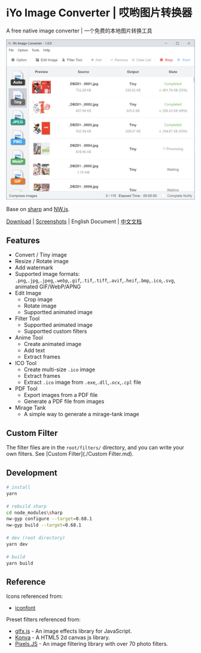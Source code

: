 # iYo Image Converter | 哎哟图片转换器

A free native image converter | 一个免费的本地图片转换工具

<img src="screenshots/en_convert.jpg" width="600" />

Base on [sharp](https://sharp.pixelplumbing.com/) and [NW.js](https://nwjs.io/).

[Download](https://github.com/ssnangua/iyo-image-converter/releases) | [Screenshots](screenshots/en.md) | English Document | [中文文档](README_zh.md)

## Features

- Convert / Tiny image
- Resize / Rotate image
- Add watermark
- Supported image formats: `.png`,`.jpg`,`.jpeg`,`.webp`,`.gif`,`.tif`,`.tiff`,`.avif`,`.heif`,`.bmp`,`.ico`,`.svg`, animated GIF/WebP/APNG
- Edit Image
    - Crop image
    - Rotate image
    - Supportted animated image
- Filter Tool
    - Supportted animated image
    - Supportted custom filters
- Anime Tool
    - Create animated image
    - Add text
    - Extract frames
- ICO Tool
    - Create multi-size `.ico` image
    - Extract frames
    - Extract `.ico` image from `.exe`,`.dll`,`.ocx`,`.cpl` file
- PDF Tool
    - Export images from a PDF file
    - Generate a PDF file from images
- Mirage Tank
    - A simple way to generate a mirage-tank image

## Custom Filter

The filter files are in the `root/filters/` directory, and you can write your own filters. See [Custom Filter](./Custom Filter.md).

## Development

```bash
# install
yarn

# rebuild sharp
cd node_modules\sharp
nw-gyp configure --target=0.68.1
nw-gyp build --target=0.68.1

# dev (root directory)
yarn dev

# build
yarn build
```

## Reference

Icons referenced from:

- [iconfont](https://www.iconfont.cn/)

Preset filters referenced from:

- [glfx.js](https://github.com/evanw/glfx.js) - An image effects library for JavaScript.
- [Konva](https://github.com/konvajs/konva) - A HTML5 2d canvas js library.
- [Pixels.JS](https://github.com/silvia-odwyer/pixels.js) - An image filtering library with over 70 photo filters.
